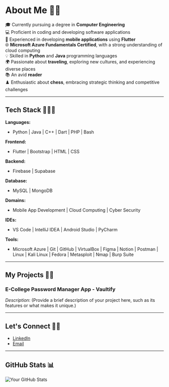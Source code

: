 <!--
**Priyanka2283/Priyanka2283** is a ✨ _special_ ✨ repository because its `README.md` (this file) appears on your GitHub profile.

Here are some ideas to get you started:

- 🔭 I’m currently working on ...
- 🌱 I’m currently learning ...
- 👯 I’m looking to collaborate on ...
- 🤔 I’m looking for help with ...
- 💬 Ask me about ...
- 📫 How to reach me: ...
- 😄 Pronouns: ...
- ⚡ Fun fact: ...
-->
# About Me 🌟✨
🎓 Currently pursuing a degree in **Computer Engineering**  
💻 Proficient in coding and developing software applications  
🚀 Experienced in developing **mobile applications** using **Flutter**  
🌐 **Microsoft Azure Fundamentals Certified**, with a strong understanding of cloud computing  
💡 Skilled in **Python** and **Java** programming languages  
🌍 Passionate about **traveling**, exploring new cultures, and experiencing diverse places  
📚 An avid **reader**  
♟️ Enthusiastic about **chess**, embracing strategic thinking and competitive challenges  

---

## Tech Stack 🧑‍💻🚀

**Languages:**  
- Python | Java | C++ | Dart | PHP | Bash  

**Frontend:**  
- Flutter | Bootstrap | HTML | CSS  

**Backend:**  
- Firebase | Supabase  

**Database:**  
- MySQL | MongoDB  

**Domains:**  
- Mobile App Development | Cloud Computing | Cyber Security  

**IDEs:**  
- VS Code | IntelliJ IDEA | Android Studio | PyCharm  

**Tools:**  
- Microsoft Azure | Git | GitHub | VirtualBox | Figma | Notion | Postman | Linux | Kali Linux | Fedora | Metasploit | Nmap | Burp Suite  

---

## My Projects 🌟🎯  

### **E-College Password Manager App - Vaultify**  
*Description*: (Provide a brief description of your project here, such as its features or what makes it unique.)

---

## Let's Connect 🤝🌐  
- [LinkedIn](your-linkedin-profile)  
- [Email](mailto:your-email@gmail.com)

---

## GitHub Stats 📊
![Your GitHub Stats](https://github-readme-stats.vercel.app/api?username=your-github-username&show_icons=true&hide_title=true)

